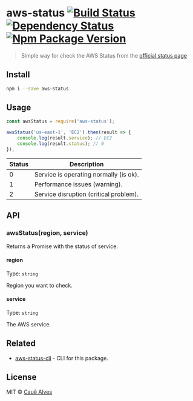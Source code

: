 # aws-status [![Build Status](https://travis-ci.org/cauealves/aws-status.svg?branch=master)](https://travis-ci.org/cauealves/aws-status) [![Dependency Status](https://david-dm.org/cauealves/aws-status.svg?style=flat-square)](https://david-dm.org/cauealves/aws-status) [![Npm Package Version](https://img.shields.io/npm/v/aws-status.svg?style=flat-square)](https://www.npmjs.org/package/aws-status)

> Simple way for check the AWS Status from the [official status page](http://status.aws.amazon.com/)

## Install

```bash
npm i --save aws-status
```

## Usage

```js
const awsStatus = require('aws-status');

awsStatus('us-east-1', 'EC2').then(result => {
    console.log(result.service); // EC2
    console.log(result.status); // 0
});
```

Status  | Description
---        | ---
0 | Service is operating normally (is ok).
1 | Performance issues (warning).
2 | Service disruption (critical problem).

## API

### awsStatus(region, service)

Returns a Promise with the status of service.

#### region

Type: `string`

Region you want to check.

#### service

Type: `string`

The AWS service.

## Related
- [aws-status-cli](https://github.com/cauealves/aws-status-cli) - CLI for this package.

## License

MIT © [Cauê Alves](http://cauealves.com)
